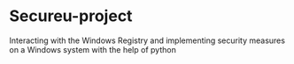 # Secureu-project
Interacting with the Windows Registry and implementing security measures on a Windows system with the help of python
